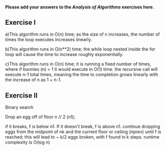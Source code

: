 #### Please add your answers to the ***Analysis of  Algorithms*** exercises here.

## Exercise I

a)This algorithm runs in O(n) time; as the size of n increases,
the number of times the loop executes increases linearly.


b)This algorithm runs in O(n**2) time; the while loop nested inside the for loop
will cause the time to increase roughly exponentially.


c)This algorithm runs in O(n) time; it is running a fixed number of times,
where if bunnies (n) = 1 it would execute in O(1) time. the recursive call will execute n-1 total times,
meaning the time to completion grows linearly with the increase of n as 1 + n-1.

## Exercise II

Binary search

Drop an egg off of floor n // 2 (n1);

if it breaks, f is below n1. If it doesn't break, f is above n1.
continue dropping eggs from the midpoint of nk and the current floor or ceiling (nprev)
until f is reached; this will lead to ~ k/2 eggs broken, with f found in k steps.
runtime complexity is O(log n)
